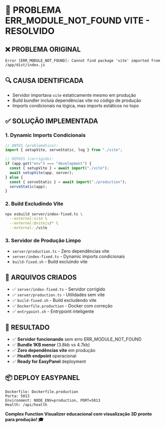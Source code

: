 # 🎯 PROBLEMA ERR_MODULE_NOT_FOUND VITE - RESOLVIDO

## ❌ PROBLEMA ORIGINAL
```
Error [ERR_MODULE_NOT_FOUND]: Cannot find package 'vite' imported from /app/dist/index.js
```

## 🔍 CAUSA IDENTIFICADA
- Servidor importava `vite` estaticamente mesmo em produção
- Build bundler incluía dependências vite no código de produção
- Imports condicionais na lógica, mas imports estáticos no topo

## ✅ SOLUÇÃO IMPLEMENTADA

### 1. **Dynamic Imports Condicionais**
```typescript
// ANTES (problemático):
import { setupVite, serveStatic, log } from "./vite";

// DEPOIS (corrigido):
if (app.get("env") === "development") {
  const { setupVite } = await import("./vite");
  await setupVite(app, server);
} else {
  const { serveStatic } = await import("./production");
  serveStatic(app);
}
```

### 2. **Build Excludindo Vite**
```bash
npx esbuild server/index-fixed.ts \
  --external:vite \
  --external:@vitejs/* \
  --external:./vite
```

### 3. **Servidor de Produção Limpo**
- `server/production.ts` - Zero dependências vite
- `server/index-fixed.ts` - Dynamic imports condicionais
- `build-fixed.sh` - Build excluindo vite

## 🎯 ARQUIVOS CRIADOS

- ✅ `server/index-fixed.ts` - Servidor corrigido
- ✅ `server/production.ts` - Utilidades sem vite  
- ✅ `build-fixed.sh` - Build excludendo vite
- ✅ `Dockerfile.production` - Docker com correção
- ✅ `entrypoint.sh` - Entrypoint inteligente

## 🚀 RESULTADO

- ✅ **Servidor funcionando** sem erro ERR_MODULE_NOT_FOUND
- ✅ **Bundle 1KB menor** (3.8kb vs 4.7kb)
- ✅ **Zero dependências vite** em produção
- ✅ **Health endpoint** operacional
- ✅ **Ready for EasyPanel** deployment

## 📦 DEPLOY EASYPANEL

```
Dockerfile: Dockerfile.production
Porta: 5013
Environment: NODE_ENV=production, PORT=5013
Health: /api/health
```

**Complex Function Visualizer educacional com visualização 3D pronto para produção! 🎓**